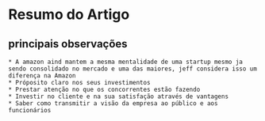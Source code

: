 # Resumo do Artigo

## principais observações

    * A amazon aind mantem a mesma mentalidade de uma startup mesmo ja sendo consolidado no mercado e uma das maiores, jeff considera isso um diferença na Amazon
    * Próposito claro nos seus investimentos
    * Prestar atenção no que os concorrentes estão fazendo
    * Investir no cliente e na sua satisfação através de vantagens
    * Saber como transmitir a visão da empresa ao público e aos funcionários

